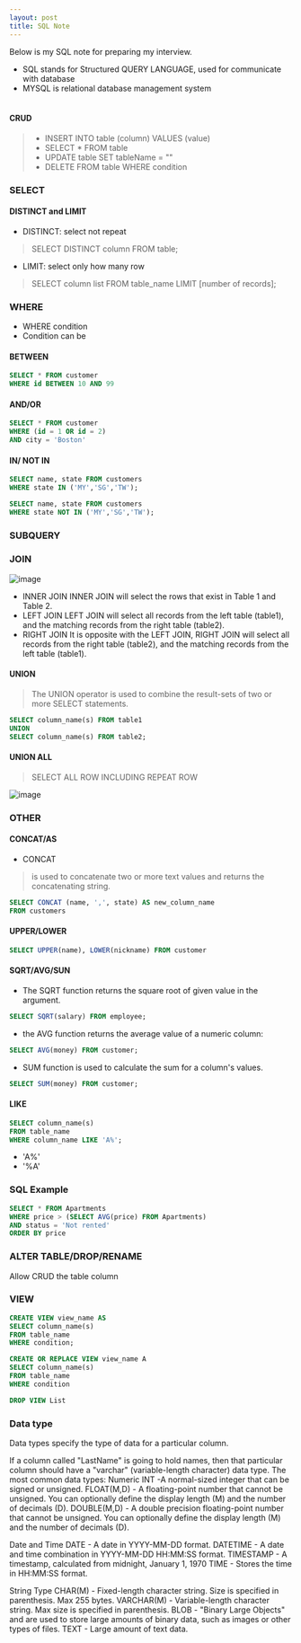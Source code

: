 ```yaml
---
layout: post
title: SQL Note
---
```


Below is my SQL note for preparing my interview.
- SQL stands for Structured QUERY LANGUAGE, used for communicate with database
- MYSQL is relational database management system
<br><br>

#### CRUD
> - INSERT INTO table (column) VALUES (value)
> - SELECT * FROM table
> - UPDATE table SET tableName = ""
> - DELETE FROM table WHERE condition

### SELECT
#### DISTINCT and LIMIT
- DISTINCT: select not repeat
> SELECT DISTINCT column FROM table;
- LIMIT: select only how many row
> SELECT column list
FROM table_name
LIMIT [number of records];

### WHERE
- WHERE condition
- Condition can be 
#### BETWEEN
```sql
SELECT * FROM customer
WHERE id BETWEEN 10 AND 99
```
#### AND/OR
```sql
SELECT * FROM customer
WHERE (id = 1 OR id = 2)
AND city = 'Boston'
```
#### IN/ NOT IN
```sql
SELECT name, state FROM customers 
WHERE state IN ('MY','SG','TW');
```
```sql
SELECT name, state FROM customers 
WHERE state NOT IN ('MY','SG','TW');
```
### SUBQUERY
### JOIN
![image](https://user-images.githubusercontent.com/74011230/123363418-0aa77980-d5a5-11eb-8353-fb240143e8e3.png)
- INNER JOIN
INNER JOIN will select the rows that exist in Table 1 and Table 2.
- LEFT JOIN
LEFT JOIN will select all records from the left table (table1), and the matching records from the right table (table2).
- RIGHT JOIN
It is opposite with the LEFT JOIN, RIGHT JOIN will select all records from the right table (table2), and the matching records from the left table (table1).

#### UNION
> The UNION operator is used to combine the result-sets of two or more SELECT statements.
```sql
SELECT column_name(s) FROM table1
UNION
SELECT column_name(s) FROM table2;
```
#### UNION ALL
> SELECT ALL ROW INCLUDING REPEAT ROW

![image](https://user-images.githubusercontent.com/74011230/122631179-4e5d3780-d0fc-11eb-92fd-4cbb38a178a6.png)

### OTHER
#### CONCAT/AS
- CONCAT
> is used to concatenate two or more text values and returns the concatenating string.
```sql
SELECT CONCAT (name, ',', state) AS new_column_name
FROM customers
```
#### UPPER/LOWER
```sql
SELECT UPPER(name), LOWER(nickname) FROM customer 
```
#### SQRT/AVG/SUN
- The SQRT function returns the square root of given value in the argument.
```sql
SELECT SQRT(salary) FROM employee;
```
- the AVG function returns the average value of a numeric column:
```sql
SELECT AVG(money) FROM customer;
```
- SUM function is used to calculate the sum for a column's values.
```sql
SELECT SUM(money) FROM customer;
```
#### LIKE
```sql
SELECT column_name(s)
FROM table_name
WHERE column_name LIKE 'A%';
```
- 'A%'
- '%A'

### SQL Example
```sql
SELECT * FROM Apartments 
WHERE price > (SELECT AVG(price) FROM Apartments) 
AND status = 'Not rented' 
ORDER BY price
```

### ALTER TABLE/DROP/RENAME
Allow CRUD the table column

### VIEW
```sql
CREATE VIEW view_name AS
SELECT column_name(s)
FROM table_name
WHERE condition;
```
```sql
CREATE OR REPLACE VIEW ​view_name A
SELECT column_name(s)
FROM table_name
WHERE condition
```
```sql
DROP VIEW ​List
```

### Data type
Data types specify the type of data for a particular column.

If a column called "LastName" is going to hold names, then that particular column should have a "varchar" (variable-length character) data type.
The most common data types:
Numeric
INT -A normal-sized integer that can be signed or unsigned.
FLOAT(M,D) - A floating-point number that cannot be unsigned. You can optionally define the display length (M) and the number of decimals (D).
DOUBLE(M,D) - A double precision floating-point number that cannot be unsigned. You can optionally define the display length (M) and the number of decimals (D).

Date and Time
DATE - A date in YYYY-MM-DD format.
DATETIME - A date and time combination in YYYY-MM-DD HH:MM:SS format.
TIMESTAMP - A timestamp, calculated from midnight, January 1, 1970
TIME - Stores the time in HH:MM:SS format.

String Type
CHAR(M) - Fixed-length character string. Size is specified in parenthesis. Max 255 bytes.
VARCHAR(M) - Variable-length character string. Max size is specified in parenthesis.
BLOB - "Binary Large Objects" and are used to store large amounts of binary data, such as images or other types of files.
TEXT - Large amount of text data.
